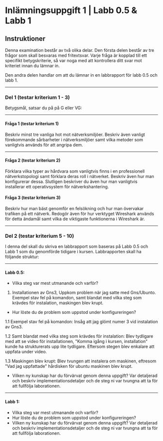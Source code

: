 # Inlämningsuppgift 1 | Labb 0.5 & Labb 1

## Instruktioner

Denna examination består av två olika delar. Den första delen består av tre frågor som skall besvaras med fritextsvar. Varje fråga är kopplad till ett specifikt betygskriterie, så var noga med att kontrollera ditt svar mot kriteriet innan du lämnar in.

Den andra delen handlar om att du lämnar in en labbrapport för labb 0.5 och labb 1.

---

### Del 1 (testar kriterium 1 - 3)

Betygsmål, satsar du på på G eller VG:

---

#### Fråga 1 (testar kriterium 1)
Beskriv minst tre vanliga hot mot nätverksmiljöer. Beskriv även vanligt förekommande sårbarheter i nätverksmiljöer samt vilka metoder som vanligtvis används för att angripa dem.

---

#### Fråga 2 (testar kriterium 2)
Förklara vilka typer av hårdvara som vanligtvis finns i en professionell nätverkstopologi samt förklara deras roll i nätverket. Beskriv även hur man konfigurerar dessa. Slutligen beskriver du även hur man vanligtvis installerar ett operativsystem för nätverkshantering.

#### Fråga 3 (testar kriterium 3)
Beskriv hur man bäst genomför en felsökning och hur man övervakar trafiken på ett nätverk. Redogör även för hur verktyget Wireshark används för detta ändamål samt vilka de viktigaste funktionerna i Wireshark är.

---

### Del 2 (testar kriterium 5 - 10)
I denna del skall du skriva en labbrapport som baseras på Labb 0.5 och Labb 1 som du genomförde tidigare i kursen. Labbrapporten skall ha följande struktur:

---

#### Labb 0.5:

- Vilka steg var mest utmanande och varför?

1. Installationen av Gns3,
Uppkom problem när jag satte med Gns/Ubunto. Exempel stav fel på komandon, samt blandat med vilka steg som krävdes för instalation, maskingen blev krupt. 
  
- Hur löste du de problem som uppstod under konfigureringen?

1.1 Exempel stav fel på komandon:
Insåg att jag glömt numer 3 vid instalation av Gns3.

1.2 Samt blandat med vilka steg som krävdes för instalation:
Blev tydligare med att se video för installationen, "Komma igång i kursen, installation" kunde ha strukturerats upp lite tydligare. Eftersom stegen blev enkalare att uppfata under video. 

1.3 Maskingen blev krupt: Blev tvungen att instalera om maskinen, eftresom "Vad jag uppfattade" hårdisken för ubuntu maskinen blev krupt. 

- Vilken ny kunskap har du förvärvat genom denna uppgift? Var detaljerad och beskriv implementationsdetaljer och de steg ni var tvungna att ta för att fullfölja laborationen.

---

#### Labb 1:

- Vilka steg var mest utmanande och varför?
- Hur löste du de problem som uppstod under konfigureringen? 
- Vilken ny kunskap har du förvärvat genom denna uppgift? Var detaljerad och beskriv implementationsdetaljer och de steg ni var tvungna att ta för att fullfölja laborationen.

